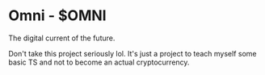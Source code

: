 # Omni - $OMNI

The digital current of the future.

Don't take this project seriously lol.
It's just a project to teach myself some basic TS and not to become an actual cryptocurrency.